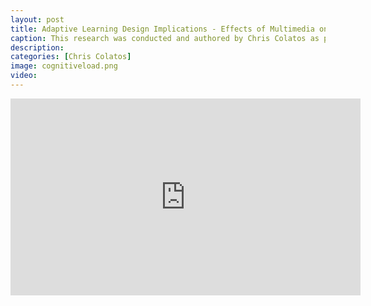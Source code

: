 ```yaml
---
layout: post
title: Adaptive Learning Design Implications - Effects of Multimedia on Learning Efficacy and Cognitive Load
caption: This research was conducted and authored by Chris Colatos as part of a collaborative study between The University of Edinburgh and Columbia University, supervised by preeminent scholars in the field, Professors Ryan S. Baker (Penn GSE) and Dragan Gašević (Monash University).
description: 
categories: [Chris Colatos]
image: cognitiveload.png
video: 
---
```

<iframe width="560" height="315" src="https://www.youtube-nocookie.com/embed/sPlRW9tUY48?si=k9ScCLGrwNsxLStG" title="YouTube video player" frameborder="0" allow="accelerometer; autoplay; clipboard-write; encrypted-media; gyroscope; picture-in-picture; web-share" allowfullscreen></iframe>
